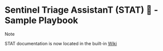 # Sentinel Triage AssistanT (STAT) :hospital: - Sample Playbook

> [!NOTE]
> STAT documentation is now located in the built-in [Wiki](https://github.com/briandelmsft/SentinelAutomationModules/wiki/Examples#sample-playbook-logic)
